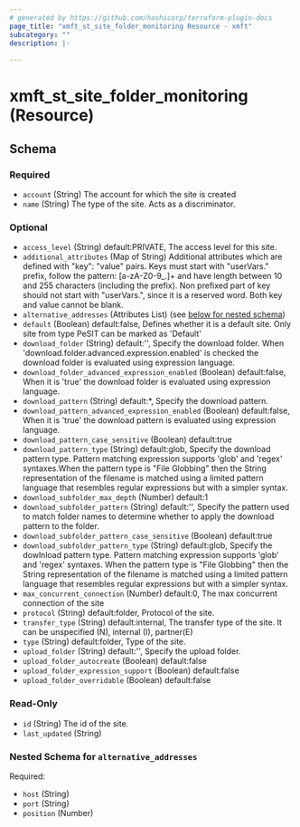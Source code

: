 ```yaml
---
# generated by https://github.com/hashicorp/terraform-plugin-docs
page_title: "xmft_st_site_folder_monitoring Resource - xmft"
subcategory: ""
description: |-
  
---
```


# xmft_st_site_folder_monitoring (Resource)





<!-- schema generated by tfplugindocs -->
## Schema

### Required

- `account` (String) The account for which the site is created
- `name` (String) The type of the site. Acts as a discriminator.

### Optional

- `access_level` (String) default:PRIVATE, The access level for this site.
- `additional_attributes` (Map of String) Additional attributes which are defined with "key": "value" pairs. Keys must start with "userVars." prefix, follow the pattern: [a-zA-Z0-9_.]+
and have length between 10 and 255 characters (including the prefix). Non prefixed part of key should not start with "userVars.", since it is
a reserved word. Both key and value cannot be blank.
- `alternative_addresses` (Attributes List) (see [below for nested schema](#nestedatt--alternative_addresses))
- `default` (Boolean) default:false, Defines whether it is a default site. Only site from type PeSIT can be marked as 'Default'
- `download_folder` (String) default:'', Specify the download folder. When 'download.folder.advanced.expression.enabled' is checked the download folder is evaluated using expression language.
- `download_folder_advanced_expression_enabled` (Boolean) default:false, When it is 'true' the download folder is evaluated using expression language.
- `download_pattern` (String) default:*, Specify the download pattern.
- `download_pattern_advanced_expression_enabled` (Boolean) default:false, When it is 'true' the download pattern is evaluated using expression language.
- `download_pattern_case_sensitive` (Boolean) default:true
- `download_pattern_type` (String) default:glob, Specify the download pattern type. Pattern matching expression supports 'glob' and 'regex' syntaxes.When the pattern type is "File Globbing" then the String representation of the filename is matched using a limited pattern language that resembles regular expressions but with a simpler syntax.
- `download_subfolder_max_depth` (Number) default:1
- `download_subfolder_pattern` (String) default:'', Specify the pattern used to match folder names to determine whether to apply the download pattern to the folder.
- `download_subfolder_pattern_case_sensitive` (Boolean) default:true
- `download_subfolder_pattern_type` (String) default:glob, Specify the dowlnload pattern type. Pattern matching expression supports 'glob' and 'regex' syntaxes. When the pattern type is "File Globbing" then the String representation of the filename is matched using a limited pattern language that resembles regular expressions but with a simpler syntax.
- `max_concurrent_connection` (Number) default:0, The max concurrent connection of the site
- `protocol` (String) default:folder, Protocol of the site.
- `transfer_type` (String) default:internal, The transfer type of the site. It can be unspecified (N), internal (I), partner(E)
- `type` (String) default:folder, Type of the site.
- `upload_folder` (String) default:'', Specify the upload folder.
- `upload_folder_autocreate` (Boolean) default:false
- `upload_folder_expression_support` (Boolean) default:false
- `upload_folder_overridable` (Boolean) default:false

### Read-Only

- `id` (String) The id of the site.
- `last_updated` (String)

<a id="nestedatt--alternative_addresses"></a>
### Nested Schema for `alternative_addresses`

Required:

- `host` (String)
- `port` (String)
- `position` (Number)
